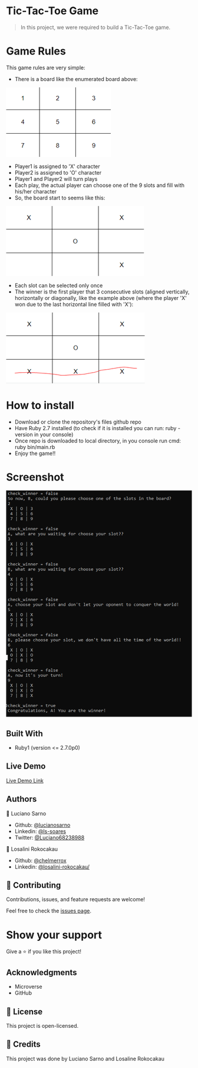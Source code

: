 # Tic-Tac-Toe Game

> In this project, we were required to build a Tic-Tac-Toe game.

# Game Rules
This game rules are very simple:

- There is a board like the enumerated board above:

![board1](board1.png)

- Player1 is assigned to 'X' character
- Player2 is assigned to 'O' character
- Player1 and Player2 will turn plays
- Each play, the actual player can choose one of the 9 slots and fill with his/her character
- So, the board start to seems like this:

![board2](board2.png)

- Each slot can be selected only once
- The winner is the first player that 3 consecutive slots (aligned vertically, horizontally or diagonally, like the example above (where the player 'X' won due to the last horizontal line filled with 'X'):
 
![board3](board3.png)

# How to install
- Download or clone the repository's files github repo
- Have Ruby 2.7 installed (to check if it is installed you can run: ruby -version in your console)
- Once repo is downloaded to local directory, in you console run cmd: ruby bin/main.rb
- Enjoy the game!!


# Screenshot
![screenshot](screenshot.PNG)

## Built With

- Ruby1 (version <= 2.7.0p0)

## Live Demo

[Live Demo Link]()

## Authors

👤 Luciano Sarno

- Github: [@lucianosarno](https://github.com/lucianosarno)
- Linkedin: [@ls-soares](https://www.linkedin.com/in/ls-soares/)
- Twitter: [@Luciano68238988](https://twitter.com/Luciano68238988)

👤 Losalini Rokocakau

- Github: [@chelmerrox](https://github.com/chelmerrox)
- Linkedin: [@losalini-rokocakau/](https://www.linkedin.com/in/losalini-rokocakau)

## 🤝 Contributing

Contributions, issues, and feature requests are welcome!

Feel free to check the [issues page](issues/).

# Show your support

Give a ⭐️ if you like this project!

## Acknowledgments

- Microverse
- GitHub

## 📝 License

This project is open-licensed.

## 📝 Credits

This project was done by Luciano Sarno and Losaline Rokocakau

